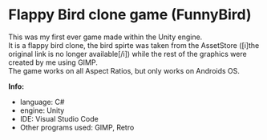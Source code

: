 # Flappy Bird clone game (FunnyBird)
This was my first ever game made within the Unity engine.<br/>
It is a flappy bird clone, the bird spirte was taken from the AssetStore ([i]the original link is no longer available[/i]) while the rest of the graphics were created by me using GIMP.<br/>
The game works on all Aspect Ratios, but only works on Androids OS.

<b>Info:</b>
- language: C#
- engine: Unity
- IDE: Visual Studio Code
- Other programs used: GIMP, Retro
